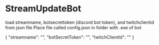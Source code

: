 # StreamUpdateBot

load streamname, botsecrettoken (discord bot token), and twitchclientid from json file
Place file called config.json in folder with .exe of bot

{
  "streamname": "",
  "botSecretToken": "",
  "twitchClientId": ""
}
